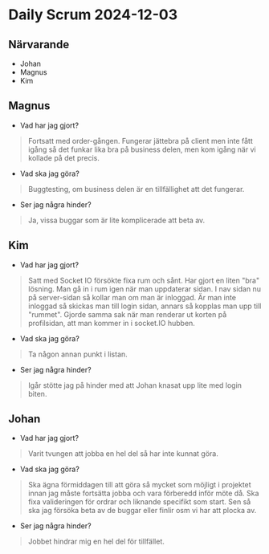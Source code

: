 # Daily Scrum 2024-12-03

## Närvarande

- Johan
- Magnus
- Kim

## Magnus

- Vad har jag gjort?

> Fortsatt med order-gången. Fungerar jättebra på client men inte fått igång så det funkar lika bra på business delen, men kom igång när vi kollade på det precis.

- Vad ska jag göra?

> Buggtesting, om business delen är en tillfällighet att det fungerar.

- Ser jag några hinder?

> Ja, vissa buggar som är lite komplicerade att beta av.

## Kim

- Vad har jag gjort?

> Satt med Socket IO försökte fixa rum och sånt. Har gjort en liten "bra" lösning. Man gå in i rum igen när man uppdaterar sidan. I nav sidan nu på server-sidan så kollar man om man är inloggad. Är man inte inloggad så skickas man till login sidan, annars så kopplas man upp till "rummet". Gjorde samma sak när man renderar ut korten på profilsidan, att man kommer in i socket.IO hubben.

- Vad ska jag göra?

> Ta någon annan punkt i listan.

- Ser jag några hinder?

> Igår stötte jag på hinder med att Johan knasat upp lite med login biten.

## Johan

- Vad har jag gjort?

> Varit tvungen att jobba en hel del så har inte kunnat göra.

- Vad ska jag göra?

> Ska ägna förmiddagen till att göra så mycket som möjligt i projektet innan jag måste fortsätta jobba och vara förberedd inför möte då.
> Ska fixa valideringen för ordrar och liknande specifikt som start. Sen så ska jag försöka beta av de buggar eller finlir osm vi har att plocka av.

- Ser jag några hinder?

> Jobbet hindrar mig en hel del för tillfället.
